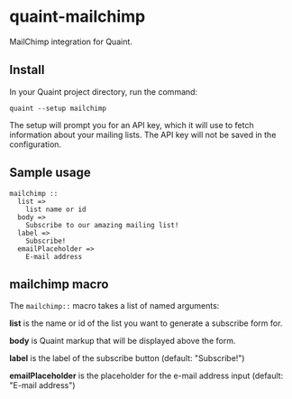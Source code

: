 
# quaint-mailchimp

MailChimp integration for Quaint.


## Install

In your Quaint project directory, run the command:

    quaint --setup mailchimp

The setup will prompt you for an API key, which it will use to fetch
information about your mailing lists. The API key will not be saved in
the configuration.


## Sample usage

```
mailchimp ::
  list =>
    list name or id
  body =>
    Subscribe to our amazing mailing list!
  label =>
    Subscribe!
  emailPlaceholder =>
    E-mail address
```


## mailchimp macro

The `mailchimp::` macro takes a list of named arguments:

**list** is the name or id of the list you want to generate a subscribe form for.

**body** is Quaint markup that will be displayed above the form.

**label** is the label of the subscribe button (default: "Subscribe!")

**emailPlaceholder** is the placeholder for the e-mail address input
(default: "E-mail address")

